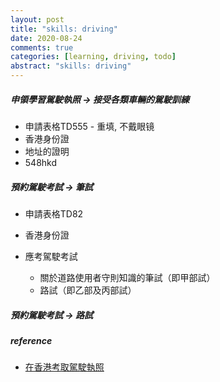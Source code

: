 ```yaml
---
layout: post
title: "skills: driving"
date: 2020-08-24
comments: true
categories: [learning, driving, todo]
abstract: "skills: driving"
---
```


##### 申領學習駕駛執照  -> 接受各類車輛的駕駛訓練
   * 申請表格TD555   - 重填, 不戴眼镜  
   * 香港身份證  
   * 地址的證明   
   * 548hkd  


##### 預約駕駛考試  -> 筆試
   * 申請表格TD82  
   * 香港身份證  

   * 應考駕駛考試  
     - 關於道路使用者守則知識的筆試（即甲部試）
     - 路試（即乙部及丙部試） 

##### 預約駕駛考試  -> 路試


##### reference
* [在香港考取駕駛執照](https://www.gov.hk/tc/residents/transport/drivinglicense/becomeadriver.htm)